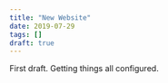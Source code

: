 ```yaml
---
title: "New Website"
date: 2019-07-29
tags: []
draft: true
---
```

First draft. Getting things all configured.
